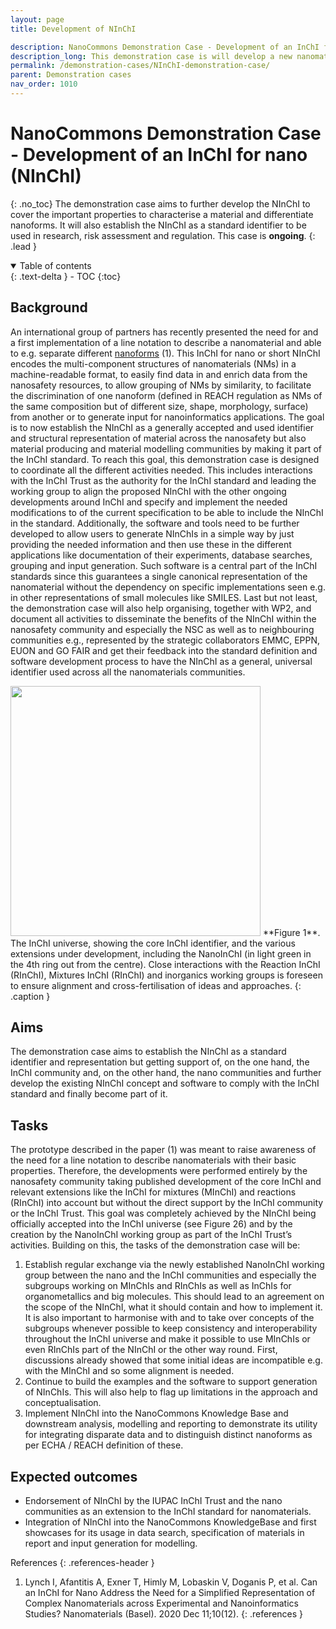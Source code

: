 ```yaml
---
layout: page
title: Development of NInChI

description: NanoCommons Demonstration Case - Development of an InChI for nano (NInChI)
description_long: This demonstration case is will develop a new nanomaterial identifier based on the InChI concepts, the InChI for nano or NInChI. <b>(ongoing)</b>
permalink: /demonstration-cases/NInChI-demonstration-case/
parent: Demonstration cases
nav_order: 1010
---
```


#  NanoCommons Demonstration Case - Development of an InChI for nano (NInChI)
{: .no_toc}
The demonstration case aims to further develop the NInChI to cover the important properties to characterise a material and differentiate nanoforms. It will also establish the NInChI as a standard identifier to be used in research, risk assessment and regulation. This case is **ongoing**.
{: .lead }

<details open markdown="block">
  <summary>
    Table of contents
  </summary>
  {: .text-delta }
- TOC
{:toc}
</details>

## Background
An international group of partners has recently presented the need for and a first implementation of a line notation to describe a nanomaterial and able to e.g. separate different [nanoforms](https://echa.europa.eu/documents/10162/13655/how_to_register_nano_en.pdf/f8c046ec-f60b-4349-492b-e915fd9e3ca0) (1). This InChI for nano or short NInChI encodes the multi-component structures of nanomaterials (NMs) in a machine-readable format, to easily find data in and enrich data from the nanosafety resources, to allow grouping of NMs by similarity, to facilitate the discrimination of one nanoform (defined in REACH regulation as NMs of the same composition but of different size, shape, morphology, surface) from another or to generate input for nanoinformatics applications. The goal is to now establish the NInChI as a generally accepted and used identifier and structural representation of material across the nanosafety but also material producing and material modelling communities by making it part of the InChI standard. To reach this goal, this demonstration case is designed to coordinate all the different activities needed. This includes interactions with the InChI Trust as the authority for the InChI standard and leading the working group to align the proposed NInChI with the other ongoing developments around InChI and specify and implement the needed modifications to of the current specification to be able to include the NInChI in the standard. Additionally, the software and tools need to be further developed to allow users to generate NInChIs in a simple way by just providing the needed information and then use these in the different applications like documentation of their experiments, database searches, grouping and input generation. Such software is a central part of the InChI standards since this guarantees a single canonical representation of the nanomaterial without the dependency on specific implementations seen e.g. in other representations of small molecules like SMILES. Last but not least, the demonstration case will also help organising, together with WP2, and document all activities to disseminate the benefits of the NInChI within the nanosafety community and especially the NSC as well as to neighbouring communities e.g., represented by the strategic collaborators EMMC, EPPN, EUON and GO FAIR and get their feedback into the standard definition and software development process to have the NInChI as a general, universal identifier used across all the nanomaterials communities.

<img src="{{ site.baseurl }}/images/demonstration-cases/NInChI-Universe.png" width="400"/>
**Figure 1**. The InChI universe, showing the core InChI identifier, and the various extensions under development, including the NanoInChI (in light green in the  4th ring out from the centre).  Close interactions with the Reaction InChI (RInChI), Mixtures InChI (RInChI) and inorganics working groups is foreseen to ensure alignment and cross-fertilisation of ideas and approaches.
{: .caption }

## Aims
The demonstration case aims to establish the NInChI as a standard identifier and representation but getting support of, on the one hand, the InChI community and, on the other hand, the nano communities and further develop the existing NInChI concept and software to comply with the InChI standard and finally become part of it.

## Tasks
The prototype described in the paper (1) was meant to raise awareness of the need for a line notation to describe nanomaterials with their basic properties. Therefore, the developments were performed entirely by the nanosafety community taking published development of the core InChI and relevant extensions like the InChI for mixtures (MInChI) and reactions (RInChI) into account but without the direct support by  the InChI community or the InChI Trust. This goal was completely achieved by the NInChI being officially accepted into the InChI universe (see Figure 26) and by the creation by the NanoInChI working group as part of the InChI Trust’s activities. Building on this, the tasks of the demonstration case will be:
1. Establish regular exchange via the newly established NanoInChI working group between the nano and the InChI communities and especially the subgroups working on MInChIs and RInChIs as well as InChIs for organometallics and big molecules. This should lead to an agreement on the scope of the NInChI, what it should contain and how to implement it. It is also important to harmonise with and to take over concepts of the subgroups whenever possible to keep consistency and interoperability throughout the InChI universe and make it possible to use MInChIs or even RInChIs part of the NInChI or the other way round. First, discussions already showed that some initial ideas are incompatible e.g. with the MInChI and so some alignment is needed.
2. Continue to build the examples and the software to support generation of NInChIs. This will also help to flag up limitations in the approach and conceptualisation.
3. Implement NInChI into the NanoCommons Knowledge Base and downstream analysis, modelling and reporting to demonstrate its utility for integrating disparate data and to distinguish distinct nanoforms as per ECHA / REACH definition of these.

## Expected outcomes
- Endorsement of NInChI by the IUPAC InChI Trust and the nano communities as an extension to the InChI standard for nanomaterials.
- Integration of NInChI into the NanoCommons KnowledgeBase and first showcases for its usage in data search, specification of materials in report and input generation for modelling. 


References
{: .references-header }
1. Lynch I, Afantitis A, Exner T, Himly M, Lobaskin V, Doganis P, et al. Can an InChI for Nano Address the Need for a Simplified Representation of Complex Nanomaterials across Experimental and Nanoinformatics Studies? Nanomaterials (Basel). 2020 Dec 11;10(12).
{: .references }
